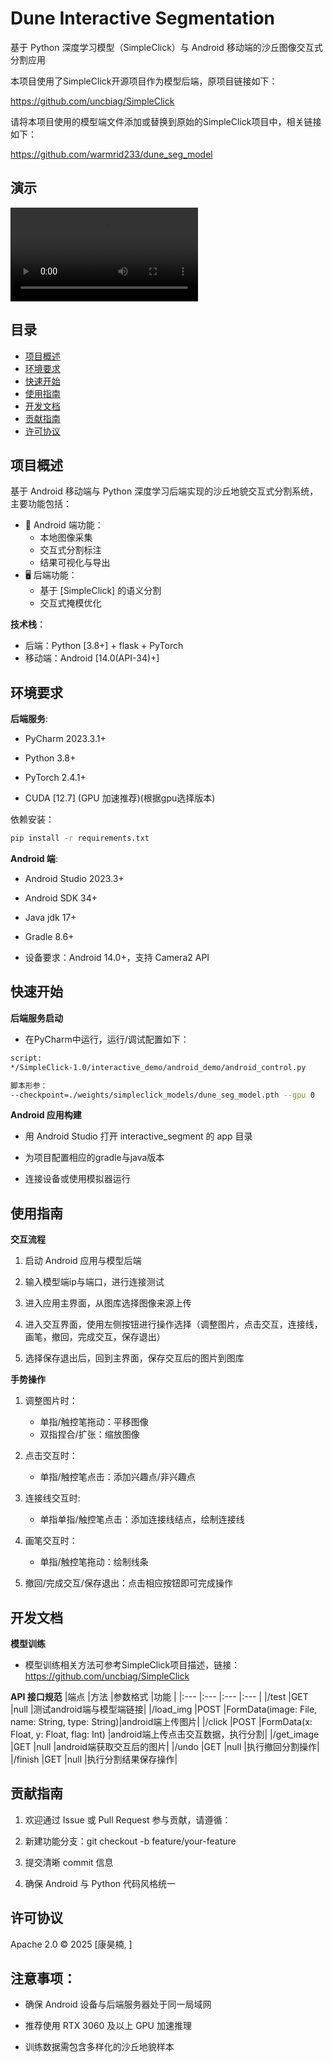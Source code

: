 # Dune Interactive Segmentation

基于 Python 深度学习模型（SimpleClick）与 Android 移动端的沙丘图像交互式分割应用

本项目使用了SimpleClick开源项目作为模型后端，原项目链接如下：

https://github.com/uncbiag/SimpleClick

请将本项目使用的模型端文件添加或替换到原始的SimpleClick项目中，相关链接如下：

https://github.com/warmrid233/dune_seg_model

## 演示
<video controls src="沙丘分割演示.mp4" title="Title"></video>

## 目录
- [项目概述](#项目概述)
- [环境要求](#环境要求)
- [快速开始](#快速开始)
- [使用指南](#使用指南)
- [开发文档](#开发文档)
- [贡献指南](#贡献指南)
- [许可协议](#许可协议)

## 项目概述
基于 Android 移动端与 Python 深度学习后端实现的沙丘地貌交互式分割系统，主要功能包括：

- 📱 Android 端功能：
  - 本地图像采集
  - 交互式分割标注
  - 结果可视化与导出
- 🖥️ 后端功能：
  - 基于 [SimpleClick] 的语义分割
  - 交互式掩模优化

**技术栈**：
- 后端：Python [3.8+] + flask + PyTorch
- 移动端：Android [14.0(API-34)+]


## 环境要求
**后端服务**:
- PyCharm 2023.3.1+

- Python 3.8+

- PyTorch 2.4.1+

- CUDA [12.7] (GPU 加速推荐)(根据gpu选择版本)

依赖安装：

```bash
pip install -r requirements.txt
```

**Android 端**:

- Android Studio 2023.3+

- Android SDK 34+

- Java jdk 17+

- Gradle 8.6+

- 设备要求：Android 14.0+，支持 Camera2 API

## 快速开始

**后端服务启动**
- 在PyCharm中运行，运行/调试配置如下：
~~~bash
script: 
*/SimpleClick-1.0/interactive_demo/android_demo/android_control.py

脚本形参： 
--checkpoint=./weights/simpleclick_models/dune_seg_model.pth --gpu 0
~~~

**Android 应用构建**

- 用 Android Studio 打开 interactive_segment 的 app 目录

- 为项目配置相应的gradle与java版本

- 连接设备或使用模拟器运行

## 使用指南
**交互流程**

1. 启动 Android 应用与模型后端

2. 输入模型端ip与端口，进行连接测试

3. 进入应用主界面，从图库选择图像来源上传

4. 进入交互界面，使用左侧按钮进行操作选择（调整图片，点击交互，连接线，画笔，撤回，完成交互，保存退出）

5. 选择保存退出后，回到主界面，保存交互后的图片到图库

**手势操作**

1. 调整图片时：
    - 单指/触控笔拖动：平移图像
    - 双指捏合/扩张：缩放图像

2. 点击交互时：
    - 单指/触控笔点击：添加兴趣点/非兴趣点

3. 连接线交互时:
    - 单指单指/触控笔点击：添加连接线结点，绘制连接线

4. 画笔交互时：
    - 单指/触控笔拖动：绘制线条

5. 撤回/完成交互/保存退出：点击相应按钮即可完成操作

## 开发文档

**模型训练**
- 模型训练相关方法可参考SimpleClick项目描述，链接：
https://github.com/uncbiag/SimpleClick

**API 接口规范**
|端点           |方法           |参数格式            |功能               |
|:---           |:---           |:---               |:---              |
|/test          |GET            |null               |测试android端与模型端链接|
|/load_img      |POST           |FormData(image: File, name: String, type: String)|android端上传图片|
|/click         |POST           |FormData(x: Float, y: Float, flag: Int)          |android端上传点击交互数据，执行分割|
|/get_image     |GET            |null               |android端获取交互后的图片|
|/undo          |GET            |null               |执行撤回分割操作|
|/finish        |GET            |null               |执行分割结果保存操作|

## 贡献指南
1. 欢迎通过 Issue 或 Pull Request 参与贡献，请遵循：

2. 新建功能分支：git checkout -b feature/your-feature

3. 提交清晰 commit 信息

4. 确保 Android 与 Python 代码风格统一
			
## 许可协议

Apache 2.0 © 2025 [康昊楠, ]

## 注意事项：

- 确保 Android 设备与后端服务器处于同一局域网

- 推荐使用 RTX 3060 及以上 GPU 加速推理

- 训练数据需包含多样化的沙丘地貌样本